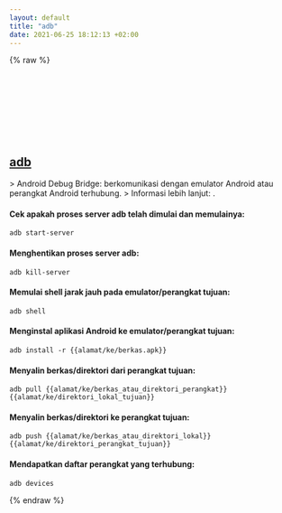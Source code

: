 ```yaml
---
layout: default
title: "adb"
date: 2021-06-25 18:12:13 +02:00
---
```

{% raw %}
<h2 id="adb">
  <a href="/id/common/adb.html">adb</a> <a href="#adb"><svg class="icon">
    <use href="/assets/images/unicode_sprite.svg#link" />
  </svg></a>
</h2>
> Android Debug Bridge: berkomunikasi dengan emulator Android atau perangkat Android terhubung.
> Informasi lebih lanjut: <https://developer.android.com/studio/command-line/adb>.

#### Cek apakah proses server adb telah dimulai dan memulainya:
```shell
adb start-server
```
#### Menghentikan proses server adb:
```shell
adb kill-server
```
#### Memulai shell jarak jauh pada emulator/perangkat tujuan:
```shell
adb shell
```
#### Menginstal aplikasi Android ke emulator/perangkat tujuan:
```shell
adb install -r {{alamat/ke/berkas.apk}}
```
#### Menyalin berkas/direktori dari perangkat tujuan:
```shell
adb pull {{alamat/ke/berkas_atau_direktori_perangkat}} {{alamat/ke/direktori_lokal_tujuan}}
```
#### Menyalin berkas/direktori ke perangkat tujuan:
```shell
adb push {{alamat/ke/berkas_atau_direktori_lokal}} {{alamat/ke/direktori_perangkat_tujuan}}
```
#### Mendapatkan daftar perangkat yang terhubung:
```shell
adb devices
```
{% endraw %}